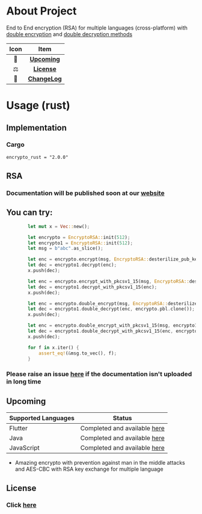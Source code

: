 # About Project
End to End encryption (RSA) for multiple languages (cross-platform) with [double encryption](https://www.ssdd.dev/ssdd/zot/crypto/posts/rsa#doubleenc) and [double decryption methods](https://www.ssdd.dev/ssdd/zot/crypto/posts/rsa#doubledec)

| Icon |             Item              |
|:----:|:-----------------------------:|
|  🥳  |   [**Upcoming**](#Upcoming)   |
|  ⚖️  |    [**License**](#License)    |
|  📝  | [**ChangeLog**](CHANGELOG.md) |

# Usage (rust)

## Implementation
### Cargo
```xml
encrypto_rust = "2.0.0"
```

## RSA


### Documentation will be published soon at our [website](https://www.ssdd.dev/zot/crypto/rsa/rust)

## You can try:

```rust
        let mut x = Vec::new();

        let encrypto = EncryptoRSA::init(512);
        let encrypto1 = EncryptoRSA::init(512);
        let msg = b"abc".as_slice();

        let enc = encrypto.encrypt(msg, EncryptoRSA::desterilize_pub_key(encrypto1.get_sterilized_pub_key())).unwrap();
        let dec = encrypto1.decrypt(enc);
        x.push(dec);

        let enc = encrypto.encrypt_with_pkcsv1_15(msg, EncryptoRSA::desterilize_pub_key(encrypto1.get_sterilized_pub_key())).unwrap();
        let dec = encrypto1.decrypt_with_pkcsv1_15(enc);
        x.push(dec);

        let enc = encrypto.double_encrypt(msg, EncryptoRSA::desterilize_pub_key(encrypto1.get_sterilized_pub_key())).unwrap();
        let dec = encrypto1.double_decrypt(enc, encrypto.pbl.clone());
        x.push(dec);

        let enc = encrypto.double_encrypt_with_pkcsv1_15(msg, encrypto1.pbl.clone()).unwrap();
        let dec = encrypto1.double_decrypt_with_pkcsv1_15(enc, encrypto.pbl.clone());
        x.push(dec);

        for f in x.iter() {
            assert_eq!(&msg.to_vec(), f);
        }

```

### Please raise an issue [here](https://github.com/zotcrypto/encrypto-rsa/issues) if the documentation isn't uploaded in long time

## Upcoming

| Supported Languages | Status                                                                                                    |
|---------------------|-----------------------------------------------------------------------------------------------------------|
| Flutter             | Completed and available [here](https://github.com/ssddcodes/stunning-encrypto/edit/encrypto/tree/flutter) |
| Java                | Completed and available [here](https://github.com/ssddcodes/stunning-encrypto/)                           |
| JavaScript          | Completed and available [here](https://github.com/ssddcodes/stunning-encrypto/edit/encrypto/tree/js)      |

* Amazing encrypto with prevention against man in the middle attacks and AES-CBC with RSA key exchange for multiple language

## License

### Click [here](https://github.com/ssddcodes/stunning-encryptio/blob/encrypto/LICENSE.md)
